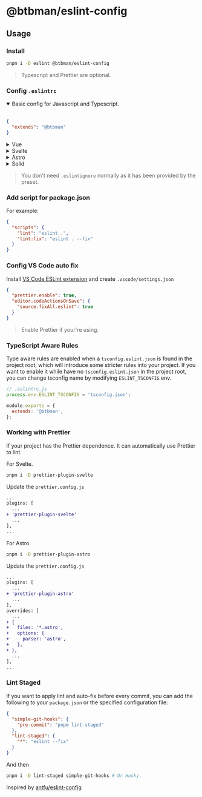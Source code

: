 # @btbman/eslint-config

## Usage

### Install

```bash
pnpm i -D eslint @btbman/eslint-config
```

> Typescript and Prettier are optional.

### Config `.eslintrc`

<details open>
<summary>Basic config for Javascript and Typescript.</summary><br>

```json
{
  "extends": "@btbman"
}
```

</details>

<details>
<summary>Vue</summary><br>

```json
{
  "extends": "@btbman/eslint-config/vue"
}
```

</details>

<details>
<summary>Svelte</summary><br>

```json
{
  "extends": "@btbman/eslint-config/svelte"
}
```

</details>

<details>
<summary>Astro</summary><br>

```json
{
  "extends": "@btbman/eslint-config/astro"
}
```

</details>

<details>
<summary>Solid</summary><br>

```json
{
  "extends": "@btbman/eslint-config/solid"
}
```

</details>

> You don't need `.eslintignore` normally as it has been provided by the preset.

### Add script for package.json

For example:

```json
{
  "scripts": {
    "lint": "eslint .",
    "lint:fix": "eslint . --fix"
  }
}
```

### Config VS Code auto fix

Install [VS Code ESLint extension](https://marketplace.visualstudio.com/items?itemName=dbaeumer.vscode-eslint) and create `.vscode/settings.json`

```json
{
  "prettier.enable": true,
  "editor.codeActionsOnSave": {
    "source.fixAll.eslint": true
  }
}
```

> Enable Prettier if your're using.

### TypeScript Aware Rules

Type aware rules are enabled when a `tsconfig.eslint.json` is found in the project root, which will introduce some stricter rules into your project. If you want to enable it while have no `tsconfig.eslint.json` in the project root, you can change tsconfig name by modifying `ESLINT_TSCONFIG` env.

```js
// .eslintrc.js
process.env.ESLINT_TSCONFIG = 'tsconfig.json';

module.exports = {
  extends: '@btbman',
};
```

### Working with Prettier

If your project has the Prettier dependence. It can automatically use Prettier to lint.

For Svelte.

```bash
pnpm i -D prettier-plugin-svelte
```

Update the `prettier.config.js`

```diff
...
plugins: [
  ...
+ 'prettier-plugin-svelte'
  ...
],
...
```

For Astro.

```bash
pnpm i -D prettier-plugin-astro
```

Update the `prettier.config.js`

```diff
...
plugins: [
  ...
+ 'prettier-plugin-astro'
  ...
],
overrides: [
  ...
+ {
+   files: '*.astro',
+   options: {
+     parser: 'astro',
+   },
+ },
  ...
],
...
```

### Lint Staged

If you want to apply lint and auto-fix before every commit, you can add the following to your `package.json` or the specified configuration file:

```json
{
  "simple-git-hooks": {
    "pre-commit": "pnpm lint-staged"
  },
  "lint-staged": {
    "*": "eslint --fix"
  }
}
```

And then

```bash
pnpm i -D lint-staged simple-git-hooks # Or Husky.
```

Inspired by [antfu/eslint-config](https://github.com/antfu/eslint-config)
